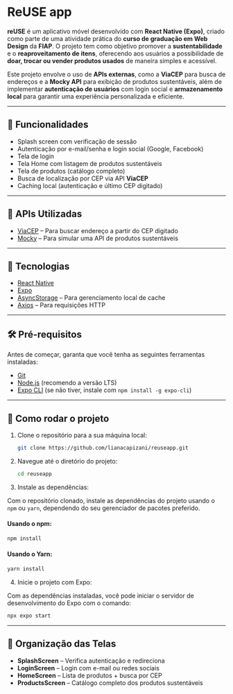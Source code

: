 # ReUSE app

**reUSE** é um aplicativo móvel desenvolvido com **React Native (Expo)**, criado como parte de uma atividade prática do **curso de graduação em Web Design** da **FIAP**. O projeto tem como objetivo promover a **sustentabilidade** e o **reaproveitamento de itens**, oferecendo aos usuários a possibilidade de **doar, trocar ou vender produtos usados** de maneira simples e acessível.

Este projeto envolve o uso de **APIs externas**, como a **ViaCEP** para busca de endereços e a **Mocky API** para exibição de produtos sustentáveis, além de implementar **autenticação de usuários** com login social e **armazenamento local** para garantir uma experiência personalizada e eficiente.

---

## 📱 Funcionalidades

- Splash screen com verificação de sessão
- Autenticação por e-mail/senha e login social (Google, Facebook)
- Tela de login
- Tela Home com listagem de produtos sustentáveis
- Tela de produtos (catálogo completo)
- Busca de localização por CEP via API **ViaCEP**
- Caching local (autenticação e último CEP digitado)

---

## 🔗 APIs Utilizadas

- [ViaCEP](https://viacep.com.br/) – Para buscar endereço a partir do CEP digitado
- [Mocky](https://mocky.io/) – Para simular uma API de produtos sustentáveis

---

## 🧪 Tecnologias

- [React Native](https://reactnative.dev/)
- [Expo](https://expo.dev/)
- [AsyncStorage](https://react-native-async-storage.github.io/async-storage/) – Para gerenciamento local de cache
- [Axios](https://axios-http.com/) – Para requisições HTTP

---

## 🛠️ Pré-requisitos

Antes de começar, garanta que você tenha as seguintes ferramentas instaladas:

- [Git](https://git-scm.com/)
- [Node.js](https://nodejs.org/) (recomendo a versão LTS)
- [Expo CLI](https://docs.expo.dev/get-started/installation/) (se não tiver, instale com `npm install -g expo-cli`)

---

## 🚀 Como rodar o projeto

1. Clone o repositório para a sua máquina local:

    ```bash
    git clone https://github.com/lianacapizani/reuseapp.git
    ```

2. Navegue até o diretório do projeto:

    ```bash
    cd reuseapp
    ```

3. Instale as dependências:

Com o repositório clonado, instale as dependências do projeto usando o `npm` ou `yarn`, dependendo do seu gerenciador de pacotes preferido.

#### Usando o npm:

```bash
npm install
```

#### Usando o Yarn:

```bash
yarn install
```

4. Inicie o projeto com Expo: 

Com as dependências instaladas, você pode iniciar o servidor de desenvolvimento do Expo com o comando:

```bash
npx expo start
```

---

## 📱 Organização das Telas

- **SplashScreen** – Verifica autenticação e redireciona
- **LoginScreen** – Login com e-mail ou redes sociais
- **HomeScreen** – Lista de produtos + busca por CEP
- **ProductsScreen** – Catálogo completo dos produtos sustentáveis
